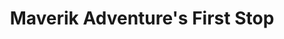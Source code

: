 ---
title: "Maverik Adventure's First Stop"
url: /provo/maverik-adventures-first-stop/
shop: convenience
---